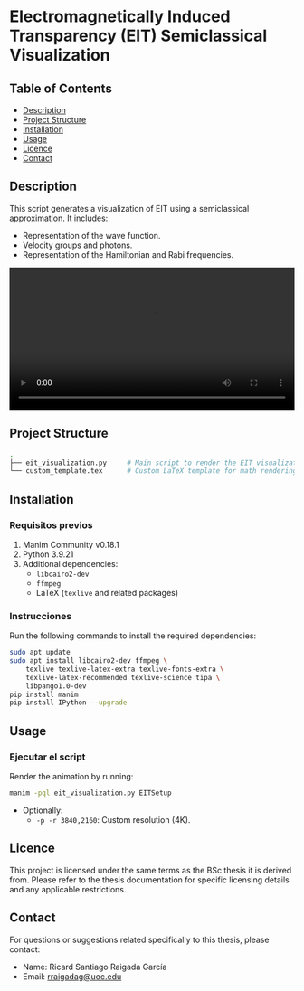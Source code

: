 # Electromagnetically Induced Transparency (EIT) Semiclassical Visualization

## Table of Contents

- [Description](#description)
- [Project Structure](#project-structure)
- [Installation](#installation)
- [Usage](#usage)
- [Licence](#licence)
- [Contact](#contact)

## Description

This script generates a visualization of EIT using a semiclassical approximation. It includes:

- Representation of the wave function.
- Velocity groups and photons.
- Representation of the Hamiltonian and Rabi frequencies.

<video controls width="100%">
  <source src="EITSetup.mp4" type="video/mp4">
  Your browser does not support the video tag.
</video>

## Project Structure

```bash
.
├── eit_visualization.py     # Main script to render the EIT visualization
└── custom_template.tex      # Custom LaTeX template for math rendering
```

## Installation

### Requisitos previos

1. Manim Community v0.18.1
2. Python 3.9.21
3. Additional dependencies:
   - `libcairo2-dev`
   - `ffmpeg`
   - LaTeX (`texlive` and related packages)

### Instrucciones

Run the following commands to install the required dependencies:

```bash
sudo apt update
sudo apt install libcairo2-dev ffmpeg \
    texlive texlive-latex-extra texlive-fonts-extra \
    texlive-latex-recommended texlive-science tipa \
    libpango1.0-dev
pip install manim
pip install IPython --upgrade
```

## Usage

### Ejecutar el script

Render the animation by running:

```bash
manim -pql eit_visualization.py EITSetup
```

- Optionally:
  - `-p -r 3840,2160`: Custom resolution (4K).

## Licence

This project is licensed under the same terms as the BSc thesis it is derived from. Please refer to the thesis documentation for specific licensing details and any applicable restrictions.

## Contact

For questions or suggestions related specifically to this thesis, please contact:

- Name: Ricard Santiago Raigada García
- Email: <rraigadag@uoc.edu>
